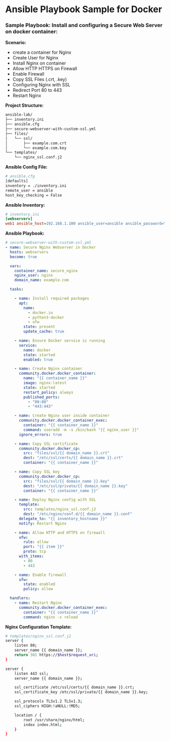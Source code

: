 # Ansible Playbook Sample for Docker

### Sample Playbook: Install and configuring a Secure Web Server on docker container:

**Scenario:**
* create a container for Nginx
* Create User for Nginx
* Install Nginx on container
* Allow HTTP HTTPS on Firewall
* Enable Firewall
* Copy SSL Files (.crt, .key)
* Configuring Nginx with SSL
* Redirect Port 80 to 443
* Restart Nginx

**Project Structure:**
```sh
ansible-lab/
├── inventory.ini
├── ansible.cfg
├── secure-webserver-with-custom-ssl.yml
├── files/
│   └── ssl/
│       ├── example.com.crt
│       └── example.com.key
└── templates/
    └── nginx_ssl.conf.j2
```

**Ansible Config File:**
```sh
# ansible.cfg
[defaults]
inventory = ./inventory.ini
remote_user = ansible
host_key_checking = False
```

**Ansible Inventory:**
```ini
# inventory.ini
[webservers]
web1 ansible_host=192.168.1.100 ansible_user=ansible ansible_password=YourPassword
```

**Ansible Playbook:**
```yaml
# secure-webserver-with-custom-ssl.yml
- name: Secure Nginx Webserver in Docker
  hosts: webservers
  become: true

  vars:
    container_name: secure_nginx
    nginx_user: nginx
    domain_name: example.com

  tasks:

    - name: Install required packages
      apt:
        name:
          - docker.io
          - python3-docker
          - ufw
        state: present
        update_cache: true

    - name: Ensure Docker service is running
      service:
        name: docker
        state: started
        enabled: true

    - name: Create Nginx container
      community.docker.docker_container:
        name: "{{ container_name }}"
        image: nginx:latest
        state: started
        restart_policy: always
        published_ports:
          - "80:80"
          - "443:443"

    - name: Create Nginx user inside container
      community.docker.docker_container_exec:
        container: "{{ container_name }}"
        command: useradd -m -s /bin/bash "{{ nginx_user }}"
      ignore_errors: true

    - name: Copy SSL certificate
      community.docker.docker_cp:
        src: "files/ssl/{{ domain_name }}.crt"
        dest: "/etc/ssl/certs/{{ domain_name }}.crt"
        container: "{{ container_name }}"

    - name: Copy SSL key
      community.docker.docker_cp:
        src: "files/ssl/{{ domain_name }}.key"
        dest: "/etc/ssl/private/{{ domain_name }}.key"
        container: "{{ container_name }}"

    - name: Deploy Nginx config with SSL
      template:
        src: templates/nginx_ssl.conf.j2
        dest: "/etc/nginx/conf.d/{{ domain_name }}.conf"
      delegate_to: "{{ inventory_hostname }}"
      notify: Restart Nginx

    - name: Allow HTTP and HTTPS on firewall
      ufw:
        rule: allow
        port: "{{ item }}"
        proto: tcp
      with_items:
        - 80
        - 443

    - name: Enable firewall
      ufw:
        state: enabled
        policy: allow

  handlers:
    - name: Restart Nginx
      community.docker.docker_container_exec:
        container: "{{ container_name }}"
        command: nginx -s reload
```

**Nginx Configuration Template:**
```sh
# templates/nginx_ssl.conf.j2
server {
    listen 80;
    server_name {{ domain_name }};
    return 301 https://$host$request_uri;
}

server {
    listen 443 ssl;
    server_name {{ domain_name }};

    ssl_certificate /etc/ssl/certs/{{ domain_name }}.crt;
    ssl_certificate_key /etc/ssl/private/{{ domain_name }}.key;

    ssl_protocols TLSv1.2 TLSv1.3;
    ssl_ciphers HIGH:!aNULL:!MD5;

    location / {
        root /usr/share/nginx/html;
        index index.html;
    }
}
```


